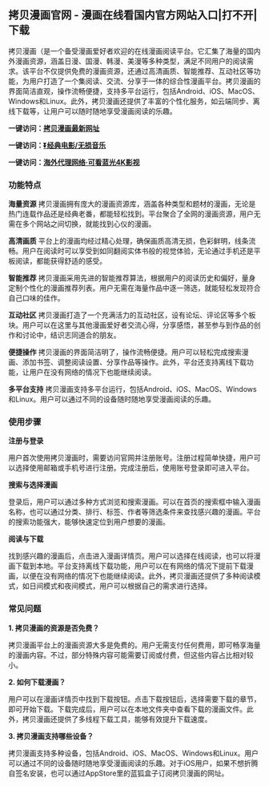 <h2>拷贝漫画官网 - 漫画在线看国内官方网站入口|打不开|下载</h2>
<p>拷贝漫画（是一个备受漫画爱好者欢迎的在线漫画阅读平台。它汇集了海量的国内外漫画资源，涵盖日漫、国漫、韩漫、美漫等多种类型，满足不同用户的阅读需求。该平台不仅提供免费的漫画资源，还通过高清画质、智能推荐、互动社区等功能，为用户打造了一个集阅读、交流、分享于一体的综合性漫画平台。拷贝漫画的界面简洁直观，操作流畅便捷，支持多平台运行，包括Android、iOS、MacOS、Windows和Linux。此外，拷贝漫画还提供了丰富的个性化服务，如云端同步、离线下载等，让用户可以随时随地享受漫画阅读的乐趣。</p>
<p><strong>一键访问：</strong><a href="https://www.ggonav.com/sites/5954.html"><strong>拷贝漫画最新网址</strong></a></p>
<p><strong>一键访问：</strong><a href="https://pan.quark.cn/s/0db22432c259"><strong>⏬经典电影/无损音乐</strong></a></p>
<p><strong>一键访问：</strong><a href="http://ip.harmonylink.net/share/e82025"><strong>海外代理网络·可看蓝光4K影视</strong></a></p>
<h3><strong>功能特点</strong></h3>
<p><strong>海量资源</strong> 拷贝漫画拥有庞大的漫画资源库，涵盖各种类型和题材的漫画，无论是热门连载作品还是经典老番，都能轻松找到。平台聚合了全网的漫画资源，用户无需在多个网站之间切换，就能找到心仪的漫画。</p>
<p><strong>高清画质</strong> 平台上的漫画均经过精心处理，确保画质高清无损，色彩鲜明，线条流畅。用户在阅读时可以享受到如同翻阅实体书般的视觉体验，无论通过手机还是平板阅读，都能获得舒适的感受。</p>
<p><strong>智能推荐</strong> 拷贝漫画采用先进的智能推荐算法，根据用户的阅读历史和偏好，量身定制个性化的漫画推荐列表。用户无需在海量作品中逐一筛选，就能轻松发现符合自己口味的佳作。</p>
<p><strong>互动社区</strong> 拷贝漫画打造了一个充满活力的互动社区，设有论坛、评论区等多个板块。用户可以在这里与其他漫画爱好者交流心得，分享感悟，甚至参与到作品的创作和讨论中，结识志同道合的朋友。</p>
<p><strong>便捷操作</strong> 拷贝漫画的界面简洁明了，操作流畅便捷。用户可以轻松完成搜索漫画、添加书签、调整阅读设置、分享作品等操作。此外，平台还支持离线下载功能，让用户在没有网络的情况下也能继续阅读。</p>
<p><strong>多平台支持</strong> 拷贝漫画支持多平台运行，包括Android、iOS、MacOS、Windows和Linux。用户可以通过不同的设备随时随地享受漫画阅读的乐趣。</p>
<h3><strong>使用步骤</strong></h3>
<p><strong>注册与登录</strong></p>
<p>用户首次使用拷贝漫画时，需要访问官网并注册账号。注册过程简单快捷，用户可以选择使用邮箱或手机号进行注册。完成注册后，使用账号登录即可进入平台。</p>
<p><strong>搜索与选择漫画</strong></p>
<p>登录后，用户可以通过多种方式浏览和搜索漫画。可以在首页的搜索框中输入漫画名称，也可以通过分类、排行、标签、作者等筛选条件来查找感兴趣的漫画。平台的搜索功能强大，能够快速定位到用户想要的漫画。</p>
<p><strong>阅读与下载</strong></p>
<p>找到感兴趣的漫画后，点击进入漫画详情页。用户可以选择在线阅读，也可以将漫画下载到本地。平台支持离线下载功能，用户可以在有网络的情况下提前下载漫画，以便在没有网络的情况下也能继续阅读。此外，拷贝漫画还提供了多种阅读模式，如日间模式和夜间模式，用户可以根据自己的需求进行选择。</p>
<h3><strong>常见问题</strong></h3>
<p><strong>1. 拷贝漫画的资源是否免费？</strong></p>
<p>拷贝漫画平台上的漫画资源大多是免费的。用户无需支付任何费用，即可畅享海量的漫画内容。不过，部分特殊内容可能需要订阅或付费，但这些内容占比相对较小。</p>
<p><strong>2. 如何下载漫画？</strong></p>
<p>用户可以在漫画详情页中找到下载按钮。点击下载按钮后，选择需要下载的章节，即可开始下载。下载完成后，用户可以在本地文件夹中查看下载的漫画文件。此外，拷贝漫画还提供了多线程下载工具，能够有效提升下载速度。</p>
<p><strong>3. 拷贝漫画支持哪些设备？</strong></p>
<p>拷贝漫画支持多种设备，包括Android、iOS、MacOS、Windows和Linux。用户可以通过不同的设备随时随地享受漫画阅读的乐趣。对于iOS用户，如果不想折腾自签名安装，也可以通过AppStore里的蓝狐盒子订阅拷贝漫画的网址。</p>

